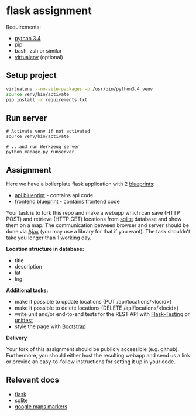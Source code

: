 # flask assignment

Requirements:
- [pythan 3.4](https://docs.python.org/3/)
- [pip](https://pip.pypa.io/en/latest/index.html)
- bash, zsh or similar
- [virtualenv](https://virtualenv.pypa.io/en/latest/) (optional)

## Setup project
```bash
virtualenv --no-site-packages -p /usr/bin/python3.4 venv
source venv/bin/activate
pip install -r requirements.txt
```

## Run server
```
# Activate venv if not activated
source venv/bin/activate

# ...and run Werkzeug server
python manage.py runserver
```

## Assignment

Here we have a boilerplate flask application with 2 [blueprints](http://flask.pocoo.org/docs/0.10/blueprints/):
- [api blueprint](app/api/__init__.py) - contains api code
- [frontend blueprint](app/frontend/__init__.py) - contains frontend code


 Your task is to fork this repo and make a webapp which can save (HTTP POST) and retrieve (HTTP GET) locations from [sqlite](https://www.sqlite.org/) database and show them on a map. The communication between browser and server should be done via [Ajax](https://developer.mozilla.org/en/docs/AJAX) (you may use a library for that if you want). The task shouldn't take you longer than 1 working day.

**Location structure in database:**
- title
- description
- lat
- lng

**Additional tasks:**
- make it possible to update locations (PUT /api/locations/&lt;locid&gt;)
- make it possible to delete locations (DELETE /api/locations/&lt;locid&gt;)
- write unit and/or end-to-end tests for the REST API with [Flask-Testing](https://pythonhosted.org/Flask-Testing/) or [unittest](https://docs.python.org/3/library/unittest.html) .
- style the page with [Bootstrap](http://getbootstrap.com/)

**Delivery**

Your fork of this assignment should be publicly accessible (e.g. github). Furthermore, you should either host the resulting webapp and send us a link or provide an easy-to-follow instructions for setting it up in your code.

## Relevant docs
- [flask](http://flask.pocoo.org/)
- [sqlite](https://docs.python.org/3.4/library/sqlite3.html)
- [google maps markers](https://developers.google.com/maps/documentation/javascript/markers)
